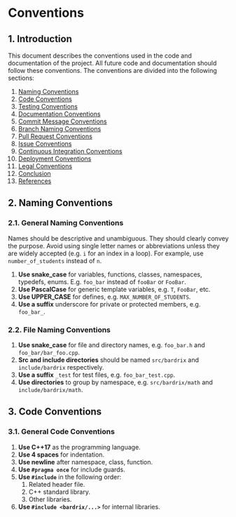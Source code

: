 # Conventions

## 1. Introduction

This document describes the conventions used in the code and documentation of the project. All future code and
documentation should follow these conventions. The conventions are divided into the following sections:

1. [Naming Conventions](#2-naming-conventions)
2. [Code Conventions](#3-code-conventions)
3. [Testing Conventions](#4-testing-conventions)
4. [Documentation Conventions](#5-documentation-conventions)
5. [Commit Message Conventions](#6-commit-message-conventions)
6. [Branch Naming Conventions](#7-branch-naming-conventions)
7. [Pull Request Conventions](#8-pull-request-conventions)
8. [Issue Conventions](#9-issue-conventions)
9. [Continuous Integration Conventions](#10-continuous-integration-conventions)
10. [Deployment Conventions](#11-deployment-conventions)
11. [Legal Conventions](#12-legal-conventions)
12. [Conclusion](#13-conclusion)
13. [References](#14-references)

## 2. Naming Conventions

### 2.1. General Naming Conventions

Names should be descriptive and unambiguous. They should clearly convey the purpose. Avoid using single letter names or
abbreviations unless they are widely accepted (e.g. `i` for an index in a loop). For example, use `number_of_students`
instead of `n`.

1. **Use snake_case** for variables, functions, classes, namespaces, typedefs, enums. E.g. `foo_bar` instead of `fooBar` or `FooBar`.
2. **Use PascalCase** for generic template variables, e.g. `T`, `FooBar`, etc.
3. **Use UPPER_CASE** for defines, e.g. `MAX_NUMBER_OF_STUDENTS`.
4. **Use a suffix** underscore for private or protected members, e.g. `foo_bar_`.

### 2.2. File Naming Conventions

1. **Use snake_case** for file and directory names, e.g. `foo_bar.h` and `foo_bar/bar_foo.cpp`.
2. **Src and include directories** should be named `src/bardrix` and `include/bardrix` respectively.
3. **Use a suffix** `_test` for test files, e.g. `foo_bar_test.cpp`.
4. **Use directories** to group by namespace, e.g. `src/bardrix/math` and `include/bardrix/math`.

## 3. Code Conventions

### 3.1. General Code Conventions

1. **Use C++17** as the programming language.
2. **Use 4 spaces** for indentation.
3. **Use newline** after namespace, class, function.
4. **Use `#pragma once`** for include guards.
5. **Use `#include`** in the following order:
    1. Related header file.
    2. C++ standard library.
    3. Other libraries.
6. **Use `#include <bardrix/...>`** for internal libraries.